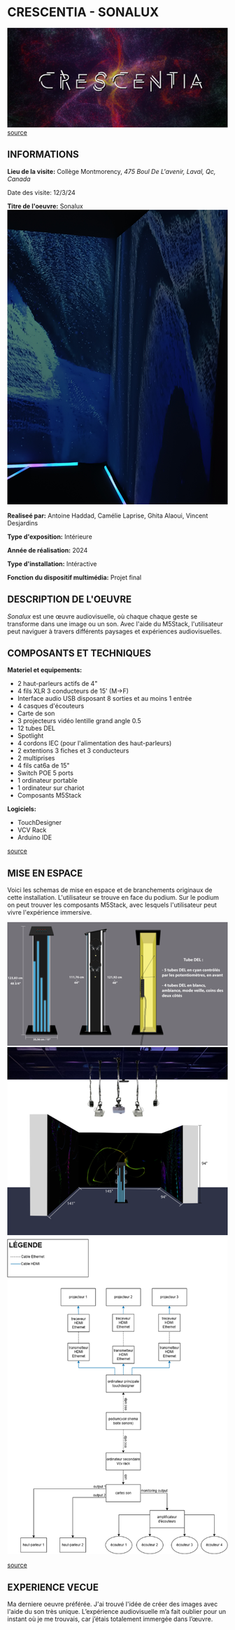 # CRESCENTIA - SONALUX
![](/Crescentia/media/crescentia.png) 
[source](https://tim-montmorency.com/2024/)

## INFORMATIONS

**Lieu de la visite:** 
Collège Montmorency, _475 Boul De L'avenir, Laval, Qc, Canada_

Date des visite: 12/3/24


**Titre de l'oeuvre:** Sonalux
![](/Crescentia/media/sonalux.jpg)

**Realiseé par:** Antoine Haddad, Camélie Laprise, Ghita Alaoui, Vincent Desjardins

**Type d'exposition:** Intérieure

**Année de réalisation:** 2024

**Type d'installation:** Intéractive

**Fonction du dispositif multimédia:** Projet final


## DESCRIPTION DE L'OEUVRE

_Sonalux_ est une œuvre audiovisuelle, où chaque chaque geste se transforme dans une image ou un son. Avec l'aide du M5Stack, l'utilisateur peut naviguer à travers différents paysages et expériences audiovisuelles.


## COMPOSANTS ET TECHNIQUES

**Materiel et equipements:**

+ 2 haut-parleurs actifs de 4"
+ 4 fils XLR 3 conducteurs de 15' (M->F)
+ Interface audio USB disposant 8 sorties et au moins 1 entrée
+ 4 casques d'écouteurs
+ Carte de son
+ 3 projecteurs vidéo lentille grand angle 0.5
+ 12 tubes DEL
+ Spotlight
+ 4 cordons IEC (pour l'alimentation des haut-parleurs)
+ 2 extentions 3 fiches et 3 conducteurs
+ 2 multiprises
+ 4 fils cat6a de 15"
+ Switch POE 5 ports
+ 1 ordinateur portable
+ 1 ordinateur sur chariot
+ Composants M5Stack


**Logiciels:**

+ TouchDesigner
+ VCV Rack
+ Arduino IDE

[source](https://tim-montmorency.com/2024/projets/Sonalux/docs/web/preproduction.html)



## MISE EN ESPACE

Voici les schemas de mise en espace et de branchements originaux de cette installation. L'utilisateur se trouve en face du podium. Sur le podium on peut trouver les composants M5Stack, avec lesquels l'utilisateur peut vivre l'expérience immersive.

![](/Crescentia/media/schema_podium.png)
![](/Crescentia/media/schema_plantation.png)
![](/Crescentia/media/schema_branchement.png)



[source](https://tim-montmorency.com/2024/projets/Sonalux/docs/web/preproduction.html)


## EXPERIENCE VECUE

Ma derniere oeuvre préférée. J'ai trouvé l'idée de créer des images avec l'aide du son très unique. L’expérience audiovisuelle m’a fait oublier pour un instant où je me trouvais, car j’étais totalement immergée dans l’œuvre.
